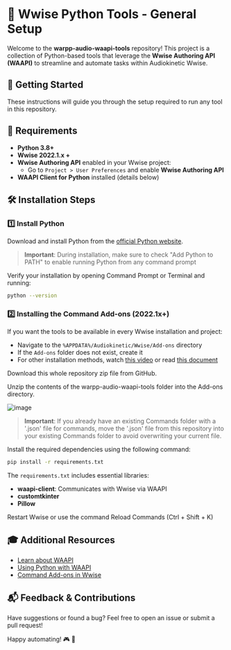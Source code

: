 # 🎵 Wwise Python Tools - General Setup

Welcome to the **warpp-audio-waapi-tools** repository! This project is a collection of Python-based tools that leverage the **Wwise Authoring API (WAAPI)** to streamline and automate tasks within Audiokinetic Wwise.

## 🚀 Getting Started

These instructions will guide you through the setup required to run any tool in this repository.

## 🔧 Requirements

- **Python 3.8+**
- **Wwise 2022.1.x +**
- **Wwise Authoring API** enabled in your Wwise project:
  - Go to `Project > User Preferences` and enable **Wwise Authoring API**
- **WAAPI Client for Python** installed (details below)

## 🛠 Installation Steps

### 1️⃣ Install Python

Download and install Python from the [official Python website](https://www.python.org/downloads/).

> **Important**: During installation, make sure to check "Add Python to PATH" to enable running Python from any command prompt

Verify your installation by opening Command Prompt or Terminal and running:

```bash
python --version
```

### 2️⃣ Installing the Command Add-ons (2022.1x+)

If you want the tools to be available in every Wwise installation and project:
- Navigate to the `%APPDATA%/Audiokinetic/Wwise/Add-ons` directory
- If the `Add-ons` folder does not exist, create it
- For other installation methods, watch [this video](https://youtu.be/7LpANxZD1cE?si=pCo8zNlsRYKFv5zi&t=60) or read [this document](https://www.audiokinetic.com/fr/library/edge/?source=SDK&id=defining_custom_commands.html)

Download this whole repository zip file from GitHub.

Unzip the contents of the warpp-audio-waapi-tools folder into the Add-ons directory.

![image](https://github.com/user-attachments/assets/d7bf61f4-ee8e-4ac9-94f7-02520dc0b10e)

> **Important**: If you already have an existing Commands folder with a '.json' file for commands, move the '.json' file from this repository into your existing Commands folder to avoid overwriting your current file.

Install the required dependencies using the following command:

```bash
pip install -r requirements.txt
```

The `requirements.txt` includes essential libraries:
- **waapi-client**: Communicates with Wwise via WAAPI
- **customtkinter**
- **Pillow**

Restart Wwise or use the command Reload Commands (Ctrl + Shift + K)

## 🎓 Additional Resources

- [Learn about WAAPI](https://www.audiokinetic.com/library/edge/?source=SDK&id=waapi.html)
- [Using Python with WAAPI](https://www.audiokinetic.com/library/edge/?source=SDK&id=waapi_client_python_rpc.html)
- [Command Add-ons in Wwise](https://www.audiokinetic.com/library/edge/?source=SDK&id=defining_custom_commands.html)

## 📬 Feedback & Contributions

Have suggestions or found a bug? Feel free to open an issue or submit a pull request!

Happy automating! 🎮 🎵
